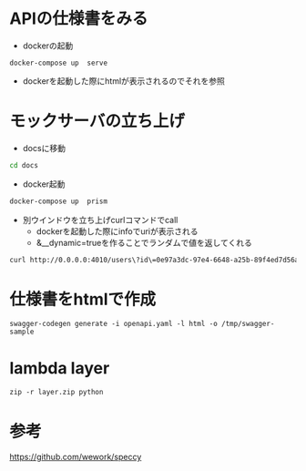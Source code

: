 # APIの仕様書をみる
- dockerの起動
```
docker-compose up  serve
```
- dockerを起動した際にhtmlが表示されるのでそれを参照

# モックサーバの立ち上げ
- docsに移動
```bash
cd docs
```
- docker起動
```bash
docker-compose up  prism
```
- 別ウインドウを立ち上げcurlコマンドでcall
  - dockerを起動した際にinfoでuriが表示される
  - &__dynamic=trueを作ることでランダムで値を返してくれる
```bash
curl http://0.0.0.0:4010/users\?id\=0e97a3dc-97e4-6648-a25b-89f4ed7d56ab\&__dynamic\=true
```

# 仕様書をhtmlで作成
```
swagger-codegen generate -i openapi.yaml -l html -o /tmp/swagger-sample
```

# lambda layer
```
zip -r layer.zip python
```

# 参考
https://github.com/wework/speccy
